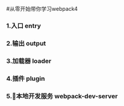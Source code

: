 #从零开始带你学习webpack4
### 1.入口 entry
### 2.输出 output
### 3.加载器 loader
### 4.插件 plugin
### 5.本地开发服务 webpack-dev-server